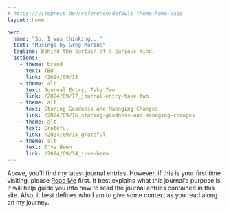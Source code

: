 ```yaml
---
# https://vitepress.dev/reference/default-theme-home-page
layout: home

hero:
  name: "So, I was thinking..."
  text: "Musings by Greg Marine"
  tagline: Behind the curtain of a curious mind.
  actions:
    - theme: brand
      text: TBD
      link: /2024/09/18_
    - theme: alt
      text: Journal Entry, Take Two
      link: /2024/09/17_journal-entry-take-two
    - theme: alt
      text: Storing Goodness and Managing Changes
      link: /2024/09/16_storing-goodness-and-managing-changes
    - theme: alt
      text: Grateful
      link: /2024/09/15_grateful
    - theme: alt
      text: I've Been
      link: /2024/09/14_i-ve-been
---
```


Above, you'll find my latest journal entries. However, if this is your first time visiting, please [Read Me](read-me) first. It best explains what this journal's purpose is. It will help guide you into how to read the journal entries contained in this site. Also, it best defines who I am to give some context as you read along on my journey.